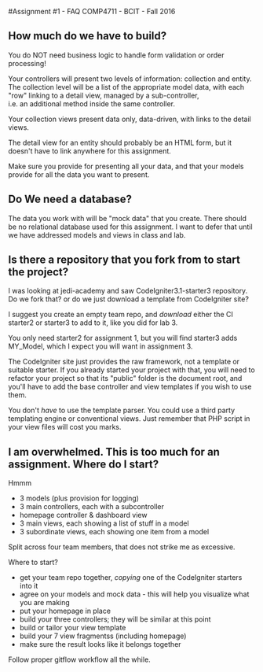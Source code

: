 #Assignment #1 - FAQ
COMP4711 - BCIT - Fall 2016

## How much do we have to build?

You do NOT need business logic to handle form validation or order processing!

Your controllers will present two levels of information: collection and entity.
The collection level will be a list of the appropriate model data,
with each "row" linking to a detail view, managed by a sub-controller,  
i.e. an additional method inside the same controller.

Your collection views present data only, data-driven, with links to the detail views.

The detail view for an entity should probably be an HTML form, but it doesn't 
have to link anywhere for this assignment.

Make sure you provide for presenting all your data,
and that your models provide for all the data you want to present.

## Do We need a database?

The data you work with will be 
"mock data" that you create.
There should be no relational database used for this assignment.
I want to defer that until we have addressed models and views
in class and lab.

## Is there a repository that you fork from to start the project?  
I was looking at jedi-academy and saw CodeIgniter3.1-starter3 repository. Do we fork that?
or do we just download a template from CodeIgniter site?

I suggest you create an empty team repo, and *download* either the CI starter2 or starter3 to add to it, like you did for lab 3.

You only need starter2 for assignment 1, but you will find starter3 adds MY_Model, which I expect you will want in assignment 3.

The CodeIgniter site just provides the raw framework, not a template or suitable starter.
If you already started your project with that, you will need to refactor your project so that
its "public" folder is the document root, and you'll have to add the base controller
and view templates if you wish to use them.

You don't *have* to use the template parser. You could use a third party templating engine
or conventional views. Just remember that PHP script in your view files will cost you marks.

## I am overwhelmed. This is too much for an assignment. Where do I start?

Hmmm 
- 3 models (plus provision for logging)
- 3 main controllers, each with a subcontroller
- homepage controller & dashboard view
- 3 main views, each showing a list of stuff in a model
- 3 subordinate views, each showing one item from a model

Split across four team members, that does not strike me as excessive.

Where to start?
- get your team repo together, *copying* one of the CodeIgniter starters into it
- agree on your models and mock data - this will help you visualize what you are making
- put your homepage in place
- build your three controllers; they will be similar at this point
- build or tailor your view template
- build your 7 view fragmentss (including homepage)
- make sure the result looks like it belongs together

Follow proper gitflow workflow all the while.

